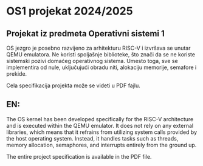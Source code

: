 # OS1 projekat 2024/2025

## Projekat iz predmeta Operativni sistemi 1

OS jezgro je posebno razvijeno za arhitekturu RISC-V i izvršava se unutar QEMU emulatora. Ne koristi spoljašnje biblioteke, što znači da se ne koriste sistemski pozivi domaćeg operativnog sistema. Umesto toga, sve se implementira od nule, uključujući obradu niti, alokaciju memorije, semafore i prekide.

Cela specifikacija projekta može se videti u PDF fajlu.

## EN:

The OS kernel has been developed specifically for the RISC-V architecture and is executed within the QEMU emulator. It does not rely on any external libraries, which means that it refrains from utilizing system calls provided by the host operating system. Instead, it handles tasks such as threads, memory allocation, semaphores, and interrupts entirely from the ground up.

The entire project specification is available in the PDF file.
